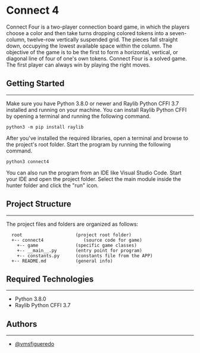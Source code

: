 # Connect 4
Connect Four is a two-player connection board game, in which the players choose a color and then take turns dropping colored tokens into a seven-column, twelve-row vertically suspended grid. The pieces fall straight down, occupying the lowest available space within the column. The objective of the game is to be the first to form a horizontal, vertical, or diagonal line of four of one's own tokens. Connect Four is a solved game. The first player can always win by playing the right moves.

## Getting Started
---
Make sure you have Python 3.8.0 or newer and Raylib Python CFFI 3.7 installed and running on your machine. You can install Raylib Python CFFI by opening a terminal and running the following command.

```
python3 -m pip install raylib
```

After you've installed the required libraries, open a terminal and browse to the project's root folder. Start the program by running the following command.

```
python3 connect4
```
You can also run the program from an IDE like Visual Studio Code. Start your IDE and open the 
project folder. Select the main module inside the hunter folder and click the "run" icon.

## Project Structure
---
The project files and folders are organized as follows:

```
  root                    (project root folder)
  +-- connect4               (source code for game)
    +-- game              (specific game classes)
    +-- __main__.py       (entry point for program)
    +-- constants.py      (constants file from the APP)
  +-- README.md           (general info)
```

## Required Technologies
---
* Python 3.8.0
* Raylib Python CFFI 3.7

## Authors
---
- [@vmsfigueredo](https://www.github.com/vmsfigueredo)
